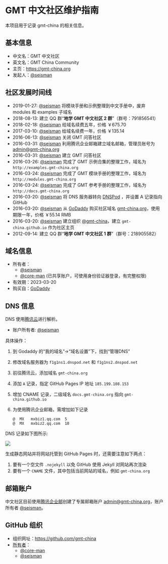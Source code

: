# GMT 中文社区维护指南

本项目用于记录 gmt-china 的相关信息。

## 基本信息

- 中文名：GMT 中文社区
- 英文名：GMT China Community
- 主页：https://gmt-china.org
- 发起人：[@seisman][seisman]

## 社区发展时间线

- 2019-01-27: [@seisman][seisman] 将模块手册和示例整理到中文手册中，废弃 modules 和 examples 子域名
- 2018-08-13: 建立 QQ 群“**地学 GMT 中文社区 2 群**”（群号：791856541）
- 2018-02-18: [@seisman][seisman] 给域名续费五年，价格 ￥675.70
- 2017-03-10: [@seisman][seisman] 给域名续费一年，价格 ￥135.14
- 2016-06-13: [@seisman][seisman] 关闭 GMT 问答社区
- 2016-03-31: [@seisman][seisman] 利用腾讯企业邮箱建立域名邮箱，管理员账号为 admin@gmt-china.org
- 2016-03-31: [@seisman][seisman] 建立 GMT 问答社区
- 2016-03-26: [@seisman][seisman] 完成了 GMT 示例合集的整理工作，域名为 `http://examples.gmt-china.org`
- 2016-03-24: [@seisman][seisman] 完成了 GMT 模块手册的整理工作，域名为 `http://modules.gmt-china.org`
- 2016-03-24: [@seisman][seisman] 完成了 GMT 参考手册的整理工作，域名为 `http://docs.gmt-china.org`
- 2016-03-20: [@seisman][seisman] 将 DNS 服务器转向 [DNSPod][DNSPod] ，并设置 A 记录指向 GitHub
- 2016-03-20: [@seisman][seisman] 从 [GoDaddy][GoDaddy] 购买社区域名 [gmt-china.org](http://gmt-china.org)，使用期限一年，价格 ￥55.14 RMB
- 2016-03-20: [@seisman][seisman] 建立组织 [@gmt-china](https://github.com/gmt-china)，建立 `gmt-china.github.io` 作为社区主页
- 2012-09-14: 建立 QQ 群“**地学 GMT 中文社区 1 群**”（群号：218905582）

## 域名信息

- 所有者：
  - [@seisman][seisman]
  - [@core-man][core-man] (已共享账户，可使用身份验证器登录，有完整权限)
- 有效期：2023-03-20
- 购买自：[GoDaddy][GoDaddy]

## DNS 信息

DNS 使用[腾讯云](https://cloud.tencent.com/)进行解析。

- 账户所有者: [@seisman](seisman)

具体操作：

1. 到 Godaddy 的“我的域名”->“域名设置”下，找到“管理DNS”
2. 修改域名服务器为 `f1g1ns1.dnspod.net` 和 `f1g1ns2.dnspod.net`
3. 前往腾讯云，添加域名 `gmt-china.org`
4. 添加 `A` 记录，指定 GitHub Pages IP 地址 `185.199.108.153`
5. 增加 CNAME 记录，二级域名 `docs.gmt-china.org` 指向 `gmt-china.github.io`
6. 为使用腾讯企业邮箱，需增加如下记录

   ```
   @  MX   mxbiz1.qq.com  5
   @  MX   mxbiz2.qq.com  10
   ```

DNS 记录如下图所示:

![](https://user-images.githubusercontent.com/3974108/123645067-fd33fe80-d7f3-11eb-8aad-05b898981e52.png)

生成静态网站并将网站托管到 GitHub Pages 时，还需要注意如下两点：

1. 要有一个空文件 `.nojekyll` 以免 GitHub 使用 Jekyll 对网站再次渲染
2. 要有一个 `CNAME` 文件，其中包括当前网站的域名，例如 `gmt-china.org`

## 邮箱账户

中文社区目前使用[腾讯企业邮](https://exmail.qq.com/)创建了专属邮箱账户 admin@gmt-china.org，账户所有者 [@seisman][seisman]。

## GitHub 组织

- 组织网址：https://github.com/gmt-china
- [所有者](https://github.com/orgs/gmt-china/people?query=role%3Aowner)：
  - [@core-man][core-man]
  - [@seisman](seisman)

[seisman]: http://github.com/seisman
[core-man]: http://github.com/core-man
[GoDaddy]: https://www.godaddy.com
[DNSPod]: https://www.dnspod.cn
